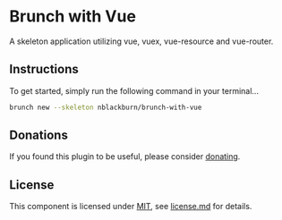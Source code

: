 # Brunch with Vue

A skeleton application utilizing vue, vuex, vue-resource and vue-router.

## Instructions

To get started, simply run the following command in your terminal...

```bash
brunch new --skeleton nblackburn/brunch-with-vue
```

## Donations

If you found this plugin to be useful, please consider [donating](https://paypal.me/nblackburn).

## License

This component is licensed under [MIT](), see [license.md](license.md) for details.